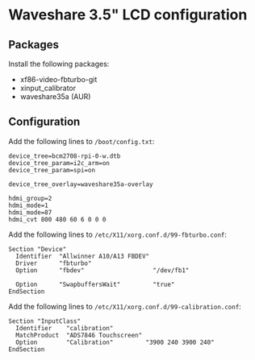 # Waveshare 3.5" LCD configuration

## Packages

Install the following packages:
- xf86-video-fbturbo-git
- xinput_calibrator
- waveshare35a (AUR)

## Configuration

Add the following lines to `/boot/config.txt`:

```
device_tree=bcm2708-rpi-0-w.dtb
device_tree_param=i2c_arm=on
device_tree_param=spi=on

device_tree_overlay=waveshare35a-overlay

hdmi_group=2
hdmi_mode=1
hdmi_mode=87
hdmi_cvt 800 480 60 6 0 0 0
```

Add the following lines to `/etc/X11/xorg.conf.d/99-fbturbo.conf`:

```
Section "Device"
  Identifier  "Allwinner A10/A13 FBDEV"
  Driver      "fbturbo"
  Option      "fbdev"                   "/dev/fb1"

  Option      "SwapbuffersWait"         "true"
EndSection
```

Add the following lines to `/etc/X11/xorg.conf.d/99-calibration.conf`:

```
Section "InputClass"
  Identifier    "calibration"
  MatchProduct  "ADS7846 Touchscreen"
  Option        "Calibration"         "3900 240 3900 240"
EndSection
```
